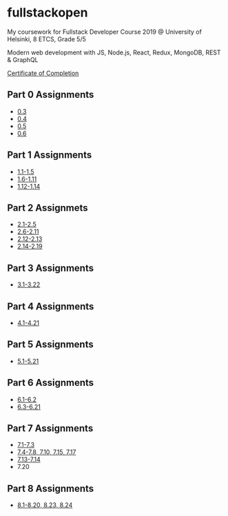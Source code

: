 # fullstackopen

My coursework for Fullstack Developer Course 2019 @ University of Helsinki, 8 ETCS, Grade 5/5

Modern web development with JS, Node.js, React, Redux, MongoDB, REST & GraphQL

[Certificate of Completion](https://studies.cs.helsinki.fi/fullstackopen2019/certificate/en/a8d71336b14daa2361b7046ec1de4072)

## Part 0 Assignments

* [0.3](/part0/t0-3.png)
* [0.4](/part0/t0-4.png)
* [0.5](/part0/t0-5.png)
* [0.6](/part0/t0-6.png)

## Part 1 Assignments

* [1.1-1.5](/part1/t1-1_t1-5.js)
* [1.6-1.11](/part1/t1-6_t1-11.js)
* [1.12-1.14](/part1/t1-12_t1-14.js)

## Part 2 Assignmets

* [2.1-2.5](/part2/t2-1_t2-5)
* [2.6-2.11](part2/puhluettelo/src)
* [2.12-2.13](part2/maiden-tiedot/src)
* [2.14-2.19](part2/puhluettelo/src)

## Part 3 Assignments

* [3.1-3.22](https://github.com/villeheilala/fullstackopen-part3)

## Part 4 Assignments

* [4.1-4.21](part4/bloglist)

## Part 5 Assignments

* [5.1-5.21](part5/bloglist-frontend)

## Part 6 Assignments

* [6.1-6.2](part6/unicafe-redux)
* [6.3-6.21](part6/redux-anecdotes)

## Part 7 Assignments

* [7.1-7.3](part7/routed-anecdotes)
* [7.4-7.8, 7.10, 7.15, 7.17](part7/bloglist-frontend)
* [7.13-7.14](part5/bloglist-frontend)
* 7.20

## Part 8 Assignments

* [8.1-8.20, 8.23, 8.24](part8/)